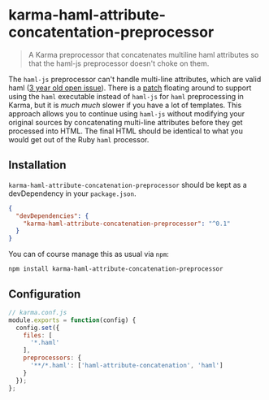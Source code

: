 karma-haml-attribute-concatentation-preprocessor
================================================
> A Karma preprocessor that concatenates multiline haml attributes so that the haml-js preprocessor
doesn't choke on them.

The `haml-js` preprocessor can't handle multi-line attributes, which are valid haml
([3 year old open issue](https://github.com/creationix/haml-js/issues/74)). There is a
[patch](https://github.com/StemboltHQ/karma-haml-preprocessor/commit/f2846df2fcbb4f9614b273af3b4d8ae430e223ea)
floating around to support using the `haml` executable instead of `haml-js` for `haml` preprocessing
in Karma, but it is _much much_ slower if you have a lot of templates. This approach allows you
to continue using `haml-js` without modifying your original sources by concatenating multi-line
attributes before they get processed into HTML. The final HTML should be identical to what you
would get out of the Ruby `haml` processor.

## Installation

`karma-haml-attribute-concatenation-preprocessor` should be kept as a devDependency in your
`package.json`.
```json
{
  "devDependencies": {
    "karma-haml-attribute-concatenation-preprocessor": "^0.1"
  }
}
```

You can of course manage this as usual via `npm`:
```
npm install karma-haml-attribute-concatenation-preprocessor
```

## Configuration
```js
// karma.conf.js
module.exports = function(config) {
  config.set({
    files: [
      '*.haml'
    ],
    preprocessors: {
      '**/*.haml': ['haml-attribute-concatenation', 'haml']
    }
  });
};
```
